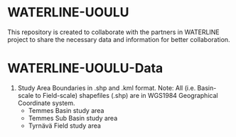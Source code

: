 # WATERLINE-UOULU
This repository is created to collaborate with the partners in WATERLINE project to share the necessary data and information for better collaboration.
# WATERLINE-UOULU-Data
1. Study Area Boundaries in .shp and .kml format.
Note: All (i.e. Basin-scale to Field-scale) shapefiles (.shp)  are in WGS1984 Geographical Coordinate system.
    - Temmes Basin study area
    - Temmes Sub Basin study area
    - Tyrnävä Field study area

